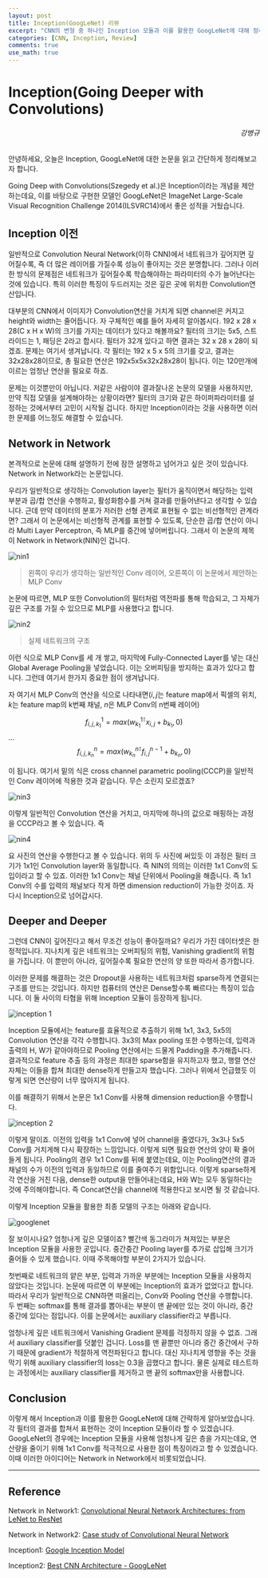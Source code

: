 ```yaml
---
layout: post
title: Inception(GoogLeNet) 리뷰
excerpt: "CNN의 변형 중 하나인 Inception 모듈과 이를 활용한 GoogLeNet에 대해 정리해보았습니다."
categories: [CNN, Inception, Review]
comments: true
use_math: true
---
```


# Inception(Going Deeper with Convolutions)
<h6 align="right">강병규</h6>

안녕하세요, 오늘은 Inception, GoogLeNet에 대한 논문을 읽고 간단하게 정리해보고자 합니다.

Going Deep with Convolutions(Szegedy et al.)은 Inception이라는 개념을 제안하는데요, 이를 바탕으로 구현한 모델인 GoogLeNet은 ImageNet Large-Scale Visual Recognition Challenge 2014(ILSVRC14)에서 좋은 성적을 거뒀습니다.

## Inception 이전

일반적으로 Convolution Neural Network(이하 CNN)에서 네트워크가 깊어지면 깊어질수록, 즉 더 많은 레이어를 가질수록 성능이 좋아지는 것은 분명합니다. 그러나 이러한 방식의 문제점은 네트워크가 깊어질수록 학습해야하는 파라미터의 수가 늘어난다는 것에 있습니다. 특히 이러한 특징이 두드러지는 것은 깊은 곳에 위치한 Convolution연산입니다.

대부분의 CNN에서 이미지가 Convolution연산을 거치게 되면 channel은 커지고 height와 width는 줄어듭니다. 자 구체적인 예를 들어 자세히 알아봅시다. 192 x 28 x 28(C x H x W)의 크기를 가지는 데이터가 있다고 해볼까요? 필터의 크기는 5x5, 스트라이드는 1, 패딩은 2라고 합시다. 필터가 32개 있다고 하면 결과는 32 x 28 x 28이 되겠죠. 문제는 여기서 생겨납니다. 각 필터는 192 x 5 x 5의 크기를 갖고, 결과는 32x28x28이므로, 총 필요한 연산은 192x5x5x32x28x28이 됩니다. 이는 120만개에 이르는 엄청난 연산을 필요로 하죠.

문제는 이것뿐만이 아닙니다. 저같은 사람이야 결과잘나온 논문의 모델을 사용하지만, 만약 직접 모델을 설계해야하는 상황이라면? 필터의 크기와 같은 하이퍼파라미터를 설정하는 것에서부터 고민이 시작될 겁니다. 하지만 Inception이라는 것을 사용하면 이러한 문제를 어느정도 해결할 수 있습니다.

## Network in Network

본격적으로 논문에 대해 설명하기 전에 잠깐 설명하고 넘어가고 싶은 것이 있습니다. Network in Network라는 논문입니다.

우리가 일반적으로 생각하는 Convolution layer는 필터가 움직이면서 해당하는 입력 부분과 곱/합 연산을 수행하고, 활성화함수를 거쳐 결과를 만들어낸다고 생각할 수 있습니다. 근데 만약 데이터의 분포가 저러한 선형 관계로 표현될 수 없는 비선형적인 관계라면? 그래서 이 논문에서는 비선형적 관계를 표현할 수 있도록, 단순한 곱/합 연산이 아니라 Multi Layer Perceptron, 즉 MLP를 중간에 넣어버립니다. 그래서 이 논문의 제목이 Network in Network(NIN)인 겁니다.

![nin1](https://user-images.githubusercontent.com/25279765/34998212-cf38899a-fb21-11e7-97a2-beb346108f2c.jpg)
> 왼쪽이 우리가 생각하는 일반적인 Conv 레이어, 오른쪽이 이 논문에서 제안하는 MLP Conv

논문에 따르면, MLP 또한 Convolution의 필터처럼 역전파를 통해 학습되고, 그 자체가 깊은 구조를 가질 수 있으므로 MLP를 사용했다고 합니다.

![nin2](https://user-images.githubusercontent.com/25279765/34998215-d150d458-fb21-11e7-961d-1f677b421529.jpg)
> 실제 네트워크의 구조

이런 식으로 MLP Conv를 세 개 쌓고, 마지막에 Fully-Connected Layer를 넣는 대신 Global Average Pooling을 넣었습니다. 이는 오버피팅을 방지하는 효과가 있다고 합니다. 그런데 여기서 한가지 중요한 점이 생겨납니다.

자 여기서 MLP Conv의 연산을 식으로 나타내면($i, j$는 feature map에서 픽셀의 위치, $k$는 feature map의 k번째 채널, $n$은 MLP Conv의 n번째 레이어)

$$ f_{i,j,k_1}^{1} = max(w_{k_1}^{1 \intercal}x_{i,j} + b_{k_1}, 0) $$
...
$$ f_{i,j,k_n}^{n} = max(w_{k_n}^{n \intercal}f_{i,j}^{n-1} + b_{k_n}, 0) $$

이 됩니다. 여기서 밑의 식은 cross channel parametric pooling(CCCP)을 일반적인 Conv 레이어에 적용한 것과 같습니다. 무슨 소린지 모르겠죠?

![nin3](https://user-images.githubusercontent.com/25279765/35000804-aacc58f0-fb28-11e7-9b27-f28c4a6568a2.jpg)

이렇게 일반적인 Convolution 연산을 거치고, 마지막에 하나의 값으로 매핑하는 과정을 CCCP라고 볼 수 있습니다. 즉

![nin4](https://user-images.githubusercontent.com/25279765/35000899-eae138fc-fb28-11e7-9271-1faf59f7f3d6.jpg)

요 사진의 연산을 수행한다고 볼 수 있습니다. 위의 두 사진에 써있듯 이 과정은 필터 크기가 1x1인 Convolution layer와 동일합니다. 즉 NIN의 의의는 이러한 1x1 Conv의 도입이라고 할 수 있죠. 이러한 1x1 Conv는 채널 단위에서 Pooling을 해줍니다. 즉 1x1 Conv의 수를 입력의 채널보다 작게 하면 dimension reduction이 가능한 것이죠. 자 다시 Inception으로 넘어갑시다.

## Deeper and Deeper

그런데 CNN이 깊어진다고 해서 무조건 성능이 좋아질까요? 우리가 가진 데이터셋은 한정적입니다. 지나치게 깊은 네트워크는 오버피팅의 위험, Vanishing gradient의 위험을 가집니다. 이 뿐만이 아니라, 깊어질수록 필요한 연산의 양 또한 따라서 증가합니다.

이러한 문제를 해결하는 것은 Dropout을 사용하는 네트워크처럼 sparse하게 연결되는 구조를 만드는 것입니다. 하지만 컴퓨터의 연산은 Dense할수록 빠르다는 특징이 있습니다. 이 둘 사이의 타협을 위해 Inception 모듈이 등장하게 됩니다.

![inception 1](https://user-images.githubusercontent.com/25279765/35002290-8af62246-fb2c-11e7-8692-12b9ccfff216.jpg)

Inception 모듈에서는 feature를 효율적으로 추출하기 위해 1x1, 3x3, 5x5의 Convolution 연산을 각각 수행합니다. 3x3의 Max pooling 또한 수행하는데, 입력과 출력의 H, W가 같아야하므로 Pooling 연산에서는 드물게 Padding을 추가해줍니다. 결과적으로 feature 추출 등의 과정은 최대한 sparse함을 유지하고자 했고, 행렬 연산 자체는 이들을 합쳐 최대한 dense하게 만들고자 했습니다. 그러나 위에서 언급했듯 이렇게 되면 연산량이 너무 많아지게 됩니다.

이를 해결하기 위해서 논문은 1x1 Conv를 사용해 dimension reduction을 수행합니다.

![inception 2](https://user-images.githubusercontent.com/25279765/35002517-441c8166-fb2d-11e7-9b40-b4216256cbb0.jpg)

이렇게 말이죠. 이전의 입력을 1x1 Conv에 넣어 channel을 줄였다가, 3x3나 5x5 Conv를 거치게해 다시 확장하는 느낌입니다. 이렇게 되면 필요한 연산의 양이 확 줄어들게 됩니다. Pooling의 경우 1x1 Conv를 뒤에 붙였는데요, 이는 Pooling연산의 결과 채널의 수가 이전의 입력과 동일하므로 이를 줄여주기 위함입니다. 이렇게 sparse하게 각 연산을 거친 다음, dense한 output을 만들어내는데요, H와 W는 모두 동일하다는 것에 주의해야합니다. 즉 Concat연산을 channel에 적용한다고 보시면 될 것 같습니다.

이렇게 Inception 모듈을 활용한 최종 모델의 구조는 아래와 같습니다.

![googlenet](https://user-images.githubusercontent.com/25279765/35002702-d5dccb60-fb2d-11e7-88ac-e29d0319f32b.png)

잘 보이시나요? 엄청나게 깊은 모델이죠? 빨간색 동그라미가 쳐져있는 부분은 Inception 모듈을 사용한 곳입니다. 중간중간 Pooling layer를 추가로 삽입해 크기가 줄어들 수 있게 했습니다. 이때 주목해야할 부분이 2가지가 있습니다.

첫번째로 네트워크의 얕은 부분, 입력과 가까운 부분에는 Inception 모듈을 사용하지 않았다는 것입니다. 논문에 따르면 이 부분에는 Inception의 효과가 없었다고 합니다. 따라서 우리가 일반적으로 CNN하면 떠올리는, Conv와 Pooling 연산을 수행합니다. 두 번째는 softmax를 통해 결과를 뽑아내는 부분이 맨 끝에만 있는 것이 아니라, 중간 중간에 있다는 점입니다. 이를 논문에서는 auxiliary classifier라고 부릅니다.

엄청나게 깊은 네트워크에서 Vanishing Gradient 문제를 걱정하지 않을 수 없죠. 그래서 auxiliary classifier를 덧붙인 겁니다. Loss를 맨 끝뿐만 아니라 중간 중간에서 구하기 때문에 gradient가 적절하게 역전파된다고 합니다. 대신 지나치게 영향을 주는 것을 막기 위해 auxiliary classifier의 loss는 0.3을 곱했다고 합니다. 물론 실제로 테스트하는 과정에서는 auxiliary classifier를 제거하고 맨 끝의 softmax만을 사용합니다.

## Conclusion

이렇게 해서 Inception과 이를 활용한 GoogLeNet에 대해 간략하게 알아보았습니다. 각 필터의 결과를 합쳐서 표현하는 것이 Inception 모듈이라 할 수 있겠습니다. GoogLeNet의 경우에는 Inception 모듈을 사용해 엄청나게 깊은 층을 가지는데요, 연산량을 줄이기 위해 1x1 Conv를 적극적으로 사용한 점이 특징이라고 할 수 있겠습니다. 이때 이러한 아이디어는 Network in Network에서 비롯되었습니다.

---
## Reference

Network in Network1: [Convolutional Neural Network Architectures:
from LeNet to ResNet](http://slazebni.cs.illinois.edu/spring17/lec01_cnn_architectures.pdf)

Network in Network2: [Case study of Convolutional Neural Network](http://nmhkahn.github.io/Casestudy-CNN)

Inception1: [Google Inception Model](https://norman3.github.io/papers/docs/google_inception.html)

Inception2: [Best CNN Architecture - GoogLeNet](https://m.blog.naver.com/PostView.nhn?blogId=laonple&logNo=220692793375&proxyReferer=https%3A%2F%2Fwww.google.com%2F)
